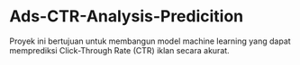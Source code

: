 # Ads-CTR-Analysis-Predicition
Proyek ini bertujuan untuk membangun model machine learning yang dapat memprediksi Click-Through Rate (CTR) iklan secara akurat. 
